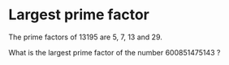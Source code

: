 Largest prime factor
====

The prime factors of 13195 are 5, 7, 13 and 29.

What is the largest prime factor of the number 600851475143 ?
